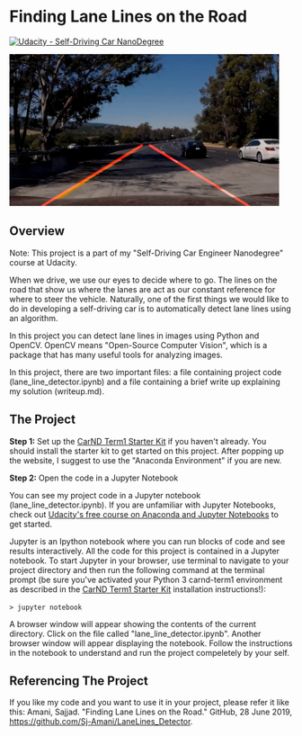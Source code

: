 # **Finding Lane Lines on the Road** 
[![Udacity - Self-Driving Car NanoDegree](https://s3.amazonaws.com/udacity-sdc/github/shield-carnd.svg)](http://www.udacity.com/drive)

<img src="test_images_output/line_Challenge.png" width="480" alt="ChallengeImage" />

Overview
---
Note: This project is a part of my "Self-Driving Car Engineer Nanodegree" course at Udacity.  

When we drive, we use our eyes to decide where to go.  The lines on the road that show us where the lanes are act as our constant reference for where to steer the vehicle.  Naturally, one of the first things we would like to do in developing a self-driving car is to automatically detect lane lines using an algorithm.

In this project you can detect lane lines in images using Python and OpenCV.  OpenCV means "Open-Source Computer Vision", which is a package that has many useful tools for analyzing images.  

In this project, there are two important files: a file containing project code (lane_line_detector.ipynb) and a file containing a brief write up explaining my solution (writeup.md).


The Project
---

**Step 1:** Set up the [CarND Term1 Starter Kit](https://github.com/udacity/CarND-Term1-Starter-Kit/blob/master/README.md) if you haven't already. You should install the starter kit to get started on this project. After popping up the website, I suggest to use the "Anaconda Environment" if you are new.

**Step 2:** Open the code in a Jupyter Notebook

You can see my project code in a Jupyter notebook (lane_line_detector.ipynb).  If you are unfamiliar with Jupyter Notebooks, check out [Udacity's free course on Anaconda and Jupyter Notebooks](https://classroom.udacity.com/courses/ud1111) to get started.

Jupyter is an Ipython notebook where you can run blocks of code and see results interactively.  All the code for this project is contained in a Jupyter notebook. To start Jupyter in your browser, use terminal to navigate to your project directory and then run the following command at the terminal prompt (be sure you've activated your Python 3 carnd-term1 environment as described in the [CarND Term1 Starter Kit](https://github.com/udacity/CarND-Term1-Starter-Kit/blob/master/README.md) installation instructions!):

`> jupyter notebook`

A browser window will appear showing the contents of the current directory.  Click on the file called "lane_line_detector.ipynb".  Another browser window will appear displaying the notebook.  Follow the instructions in the notebook to understand and run the project compeletely by your self.  

Referencing The Project
---
If you like my code and you want to use it in your project, please refer it like this:
Amani, Sajjad. "Finding Lane Lines on the Road." GitHub, 28 June 2019, https://github.com/Sj-Amani/LaneLines_Detector.


